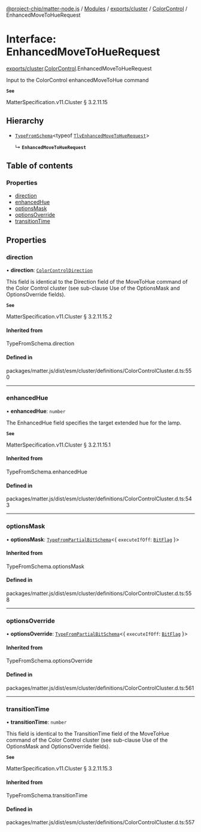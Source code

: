 [@project-chip/matter-node.js](../README.md) / [Modules](../modules.md) / [exports/cluster](../modules/exports_cluster.md) / [ColorControl](../modules/exports_cluster.ColorControl.md) / EnhancedMoveToHueRequest

# Interface: EnhancedMoveToHueRequest

[exports/cluster](../modules/exports_cluster.md).[ColorControl](../modules/exports_cluster.ColorControl.md).EnhancedMoveToHueRequest

Input to the ColorControl enhancedMoveToHue command

**`See`**

MatterSpecification.v11.Cluster § 3.2.11.15

## Hierarchy

- [`TypeFromSchema`](../modules/exports_tlv.md#typefromschema)\<typeof [`TlvEnhancedMoveToHueRequest`](../modules/exports_cluster.ColorControl.md#tlvenhancedmovetohuerequest)\>

  ↳ **`EnhancedMoveToHueRequest`**

## Table of contents

### Properties

- [direction](exports_cluster.ColorControl.EnhancedMoveToHueRequest.md#direction)
- [enhancedHue](exports_cluster.ColorControl.EnhancedMoveToHueRequest.md#enhancedhue)
- [optionsMask](exports_cluster.ColorControl.EnhancedMoveToHueRequest.md#optionsmask)
- [optionsOverride](exports_cluster.ColorControl.EnhancedMoveToHueRequest.md#optionsoverride)
- [transitionTime](exports_cluster.ColorControl.EnhancedMoveToHueRequest.md#transitiontime)

## Properties

### direction

• **direction**: [`ColorControlDirection`](../enums/exports_cluster.ColorControl.ColorControlDirection.md)

This field is identical to the Direction field of the MoveToHue command of the Color Control cluster (see
sub-clause Use of the OptionsMask and OptionsOverride fields).

**`See`**

MatterSpecification.v11.Cluster § 3.2.11.15.2

#### Inherited from

TypeFromSchema.direction

#### Defined in

packages/matter.js/dist/esm/cluster/definitions/ColorControlCluster.d.ts:550

___

### enhancedHue

• **enhancedHue**: `number`

The EnhancedHue field specifies the target extended hue for the lamp.

**`See`**

MatterSpecification.v11.Cluster § 3.2.11.15.1

#### Inherited from

TypeFromSchema.enhancedHue

#### Defined in

packages/matter.js/dist/esm/cluster/definitions/ColorControlCluster.d.ts:543

___

### optionsMask

• **optionsMask**: [`TypeFromPartialBitSchema`](../modules/exports_schema.md#typefrompartialbitschema)\<\{ `executeIfOff`: [`BitFlag`](../modules/exports_schema.md#bitflag)  }\>

#### Inherited from

TypeFromSchema.optionsMask

#### Defined in

packages/matter.js/dist/esm/cluster/definitions/ColorControlCluster.d.ts:558

___

### optionsOverride

• **optionsOverride**: [`TypeFromPartialBitSchema`](../modules/exports_schema.md#typefrompartialbitschema)\<\{ `executeIfOff`: [`BitFlag`](../modules/exports_schema.md#bitflag)  }\>

#### Inherited from

TypeFromSchema.optionsOverride

#### Defined in

packages/matter.js/dist/esm/cluster/definitions/ColorControlCluster.d.ts:561

___

### transitionTime

• **transitionTime**: `number`

This field is identical to the TransitionTime field of the MoveToHue command of the Color Control cluster
(see sub-clause Use of the OptionsMask and OptionsOverride fields).

**`See`**

MatterSpecification.v11.Cluster § 3.2.11.15.3

#### Inherited from

TypeFromSchema.transitionTime

#### Defined in

packages/matter.js/dist/esm/cluster/definitions/ColorControlCluster.d.ts:557
